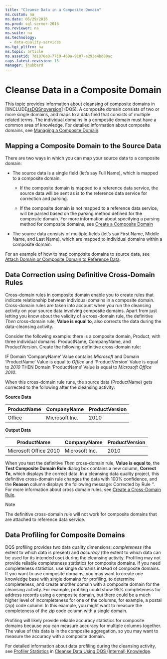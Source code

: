 ```yaml
---
title: "Cleanse Data in a Composite Domain"
ms.custom: na
ms.date: 06/29/2016
ms.prod: sql-server-2016
ms.reviewer: na
ms.suite: na
ms.technology: 
  - data-quality-services
ms.tgt_pltfrm: na
ms.topic: article
ms.assetid: 7d1076e0-7710-469a-9107-e293e4bd80ac
caps.latest.revision: 15
manager: jhubbard
---
```

# Cleanse Data in a Composite Domain
This topic provides information about cleansing of composite domains in [!INCLUDE[ssDQSnoversion](../../Topics/TopicNameContainA/includes/ssDQSnoversion_md.md)] (DQS). A composite domain consists of two or more single domains, and maps to a data field that consists of multiple related terms. The individual domains in a composite domain must have a common area of knowledge. For detailed information about composite domains, see [Managing a Composite Domain](../../Topics/TopicNameContainA/Managing-a-Composite-Domain.md).  
  
##  <a name="Mapping"></a> Mapping a Composite Domain to the Source Data  
 There are two ways in which you can map your source data to a composite domain:  
  
-   The source data is a single field (let’s say Full Name), which is mapped to a composite domain.  
  
    -   If the composite domain is mapped to a reference data service, the source data will be sent as is to the reference data service for correction and parsing.  
  
    -   If the composite domain is not mapped to a reference data service, will be parsed based on the parsing method defined for the composite domain. For more information about specifying a parsing method for composite domains, see [Create a Composite Domain](../../Topics/TopicNameContainA/Create-a-Composite-Domain.md)  
  
-   The source data consists of multiple fields (let’s say First Name, Middle Name, and Last Name), which are mapped to individual domains within a composite domain.  
  
 For an example of how to map composite domains to source data, see [Attach Domain or Composite Domain to Reference Data](../../Topics/TopicNameNotContainA/Attach-Domain-or-Composite-Domain-to-Reference-Data.md).  
  
##  <a name="CDCorrection"></a> Data Correction using Definitive Cross-Domain Rules  
 Cross-domain rules in composite domain enable you to create rules that indicate relationship between individual domains in a composite domain. Cross-domain rules are taken into account when you run the cleansing activity on your source data involving composite domains. Apart from just letting you know about the validity of a cross-domain rule, the definitive *Then* cross-domain rule, **Value is equal to**, also corrects the data during the data-cleansing activity.  
  
 Consider the following example: there is a composite domain, Product, with three individual domains: ProductName, CompanyName, and ProductVersion. Create the following definitive cross-domain rule:  
  
 IF Domain ‘CompanyName’ Value contains *Microsoft* and Domain ‘ProductName’ Value is equal to *Office* and ‘ProductVersion’ Value is equal to *2010* THEN Domain ‘ProductName’ Value is equal to *Microsoft Office 2010*.  
  
 When this cross-domain rule runs, the source data (ProductName) gets corrected to the following after the cleansing activity:  
  
 **Source Data**  
  
|ProductName|CompanyName|ProductVersion|  
|-----------------|-----------------|--------------------|  
|Office|Microsoft Inc.|2010|  
  
 **Output Data**  
  
|ProductName|CompanyName|ProductVersion|  
|-----------------|-----------------|--------------------|  
|Microsoft Office 2010|Microsoft Inc.|2010|  
  
 When you test the definitive *Then* cross-domain rule, **Value is equal to**, the **Test Composite Domain Rule** dialog box contains a new column, **Correct To**, which displays the correct data. In a cleansing data quality project, this definitive cross-domain rule changes the data with 100% confidence, and the **Reason** column displays the following message: Corrected by Rule ‘*<Cross-Domain Rule Name>*’. For more information about cross domain rules, see [Create a Cross-Domain Rule](../../Topics/TopicNameContainA/Create-a-Cross-Domain-Rule.md).  
  
> [!NOTE]  
>  The definitive cross-domain rule will not work for composite domains that are attached to reference data service.  
  
##  <a name="DataProfiling"></a> Data Profiling for Composite Domains  
 DQS profiling provides two data quality dimensions: *completeness* (the extent to which data is present) and *accuracy* (the extent to which data can be used for its intended use) during the cleansing activity. Profiling may not provide reliable completeness statistics for composite domains. If you need completeness statistics, use single domains instead of composite domains. If you want to use composite domains, you may want to create one knowledge base with single domains for profiling, to determine completeness, and create another domain with a composite domain for the cleansing activity. For example, profiling could show 95% completeness for address records using a composite domain, but there could be a much higher level of incompleteness for one of the columns, for example, a postal (zip) code column. In this example, you might want to measure the completeness of the zip code column with a single domain.  
  
 Profiling will likely provide reliable accuracy statistics for composite domains because you can measure accuracy for multiple columns together. The value of this data is in the composite aggregation, so you may want to measure the accuracy with a composite domain.  
  
 For detailed information about data profiling during the cleansing activity, see [Profiler Statistics](../../Topics/TopicNameNotContainA/Cleanse-Data-Using-DQS--Internal--Knowledge.md#Profiler) in [Cleanse Data Using DQS (Internal) Knowledge](../../Topics/TopicNameNotContainA/Cleanse-Data-Using-DQS--Internal--Knowledge.md).